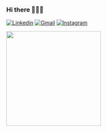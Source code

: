 ### Hi there 👨🏻‍💻

[![Linkedin](https://img.shields.io/badge/-LinkedIn-blue?style=for-the-badge&logo=Linkedin&logoColor=white&link=https://www.linkedin.com/in/carlos-daniel-0705b81b0/)](https://www.linkedin.com/in/carlos-daniel-0705b81b0/)
[![Gmail](https://img.shields.io/badge/-Gmail-c14438?style=for-the-badge&logo=Gmail&logoColor=white&link=mailto:carlosdanieldss.cd@gmail.com)](mailto:carlosdanieldss.cd@gmail.com)
[![Instagram](https://img.shields.io/badge/-Instagram-C13584?style=for-the-badge&logo=instagram&logoColor=white&link=https://www.instagram.com/carlosd.ss/?hl=pt-br)](https://www.instagram.com/carlosd.ss/?hl=pt-br)

<img src="https://github.com/carlosd-ss/carlosd-ss/blob/master/.github/hiking.svg"  height="250"> 
